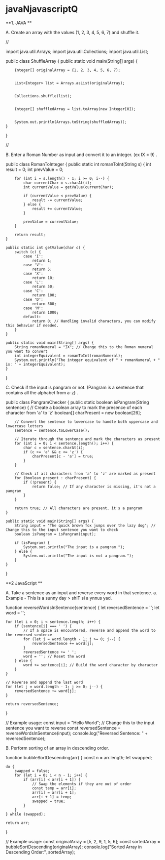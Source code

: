 # javaNjavascriptQ

**1. JAVA **

A. Create an array with the values (1, 2, 3, 4, 5, 6, 7) and shuffle it. 

//

import java.util.Arrays;
import java.util.Collections;
import java.util.List;

public class ShuffleArray {
    public static void main(String[] args) {
        
        Integer[] originalArray = {1, 2, 3, 4, 5, 6, 7};

         
        List<Integer> list = Arrays.asList(originalArray);

        
        Collections.shuffle(list);

         
        Integer[] shuffledArray = list.toArray(new Integer[0]);

        
        System.out.println(Arrays.toString(shuffledArray));
    }
}

//

B. Enter a Roman Number as input and convert it to an integer. (ex IX = 9) .

public class RomanToInteger {
    public static int romanToInt(String s) {
        int result = 0;
        int prevValue = 0;

        for (int i = s.length() - 1; i >= 0; i--) {
            char currentChar = s.charAt(i);
            int currentValue = getValue(currentChar);

            if (currentValue < prevValue) {
                result -= currentValue;
            } else {
                result += currentValue;
            }

            prevValue = currentValue;
        }

        return result;
    }

    public static int getValue(char c) {
        switch (c) {
            case 'I':
                return 1;
            case 'V':
                return 5;
            case 'X':
                return 10;
            case 'L':
                return 50;
            case 'C':
                return 100;
            case 'D':
                return 500;
            case 'M':
                return 1000;
            default:
                return 0; // Handling invalid characters, you can modify this behavior if needed.
        }
    }

    public static void main(String[] args) {
        String romanNumeral = "IX"; // Change this to the Roman numeral you want to convert
        int integerEquivalent = romanToInt(romanNumeral);
        System.out.println("The integer equivalent of " + romanNumeral + " is: " + integerEquivalent);
    }
}


C. Check if the input is pangram or not. (Pangram is a sentence that contains all the alphabet
from a-z) .

public class PangramChecker {
    public static boolean isPangram(String sentence) {
        // Create a boolean array to mark the presence of each character from 'a' to 'z'
        boolean[] charPresent = new boolean[26];

        // Convert the sentence to lowercase to handle both uppercase and lowercase letters
        sentence = sentence.toLowerCase();

        // Iterate through the sentence and mark the characters as present
        for (int i = 0; i < sentence.length(); i++) {
            char c = sentence.charAt(i);
            if (c >= 'a' && c <= 'z') {
                charPresent[c - 'a'] = true;
            }
        }

        // Check if all characters from 'a' to 'z' are marked as present
        for (boolean present : charPresent) {
            if (!present) {
                return false; // If any character is missing, it's not a pangram
            }
        }

        return true; // All characters are present, it's a pangram
    }

    public static void main(String[] args) {
        String input = "The quick brown fox jumps over the lazy dog"; // Change this to the input sentence you want to check
        boolean isPangram = isPangram(input);

        if (isPangram) {
            System.out.println("The input is a pangram.");
        } else {
            System.out.println("The input is not a pangram.");
        }
    }
}



**2 JavaScript **

A. Take a sentence as an input and reverse every word in that sentence. 
a. Example - This is a sunny day > shiT si a ynnus yad.

function reverseWordsInSentence(sentence) {
    let reversedSentence = '';
    let word = '';

    for (let i = 0; i < sentence.length; i++) {
        if (sentence[i] === ' ') {
            // If a space is encountered, reverse and append the word to the reversed sentence
            for (let j = word.length - 1; j >= 0; j--) {
                reversedSentence += word[j];
            }
            reversedSentence += ' ';
            word = ''; // Reset the word
        } else {
            word += sentence[i]; // Build the word character by character
        }
    }

    // Reverse and append the last word
    for (let j = word.length - 1; j >= 0; j--) {
        reversedSentence += word[j];
    }

    return reversedSentence;
}

// Example usage:
const input = "Hello World"; // Change this to the input sentence you want to reverse
const reversedSentence = reverseWordsInSentence(input);
console.log("Reversed Sentence: " + reversedSentence);


B. Perform sorting of an array in descending order.

function bubbleSortDescending(arr) {
    const n = arr.length;
    let swapped;

    do {
        swapped = false;
        for (let i = 0; i < n - 1; i++) {
            if (arr[i] < arr[i + 1]) {
                // Swap the elements if they are out of order
                const temp = arr[i];
                arr[i] = arr[i + 1];
                arr[i + 1] = temp;
                swapped = true;
            }
        }
    } while (swapped);

    return arr;
}

// Example usage:
const originalArray = [5, 2, 9, 1, 5, 6];
const sortedArray = bubbleSortDescending(originalArray);
console.log("Sorted Array in Descending Order:", sortedArray);


 
 
